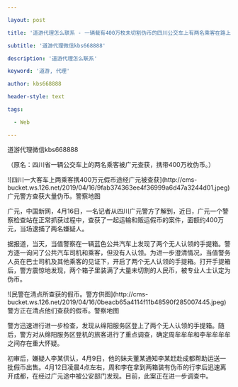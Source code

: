 ---
layout: post
title: '道游代理怎么联系 - 一辆载有400万枚未切割伪币的四川公交车上有两名乘客在路上被抓获。'
subtitle: '道游代理微信kbs668888'
description: '道游代理怎么联系'
keyword: '道游, 代理'
author: kbs668888
header-style: text
tags:
  - Web
---
道游代理微信kbs668888

（原名：四川省一辆公交车上的两名乘客被广元查获，携带400万枚伪币。）

![四川一大客车上两乘客携400万元假币途经广元被查获](http://cms-
bucket.ws.126.net/2019/04/16/9fab374363ee4f36999a6d47a3244d01.jpeg)广元警方查获大量伪币。警察地图

广元，中国新网，4月16日，一名记者从四川广元警方了解到，近日，广元一个警察检查站在正常抓获过程中，查获了一起运输和贩运假币的案件，面额约400万元，当场逮捕了两名嫌疑人。

据报道，当天，当值警察在一辆蓝色公共汽车上发现了两个无人认领的手提箱。警方逐一询问了公共汽车司机和乘客，但没有人认领。为进一步澄清情况，当值警务人员在巴士司机及其他乘客的见证下，开启了两个无人认领的手提箱。打开手提箱后，警方震惊地发现，两个箱子里装满了大量未切割的人民币，被专业人士认定为伪币。

![民警在清点所查获的假币。警方供图](http://cms-
bucket.ws.126.net/2019/04/16/0beacb65a4114f11b48590f285007445.jpeg)警方正在清点他们查获的假币。警察地图

警方迅速进行进一步检查，发现从绵阳服务区登上了两个无人认领的手提箱。随后，警方对从绵阳服务区登机的旅客进行了重点调查，确定周牟牟牟和李牟牟牟牟之间存在重大怀疑。

初审后，嫌疑人李某供认，4月9日，他的妹夫董某通知李某赶赴成都帮助运送一批假币出售。4月12日凌晨4点左右，周和李在拿到两箱装有伪币的行李后迅速离开成都，在经过广元途中被公安部门发现。目前，此案正在进一步调查中。

